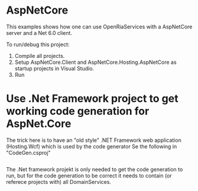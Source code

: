 # AspNetCore

This examples shows how one can use OpenRiaServices with a AspNetCore server and a Net 6.0 client.

To run/debug this project:
1. Compile all projects.
2. Setup AspNetCore.Client and AspNetCore.Hosting.AspNetCore as startup projects in Visual Studio.
3. Run

# Use .Net Framework project to get working code generation for AspNet.Core

The trick here is to have an "old style" .NET Framework web application (Hosting.Wcf) which is used by the code generator 
Se the following in "CodeGen.csproj"

```    <LinkedOpenRiaServerProject>..\AspNetCore.Hosting\AspNetCore.Hosting.Wcf.csproj</LinkedOpenRiaServerProject>
```

The .Net framework projekt is only needed to get the code generation to run, but for the code generation to be correct 
it needs to contain (or referece projects with) all DomainServices.
